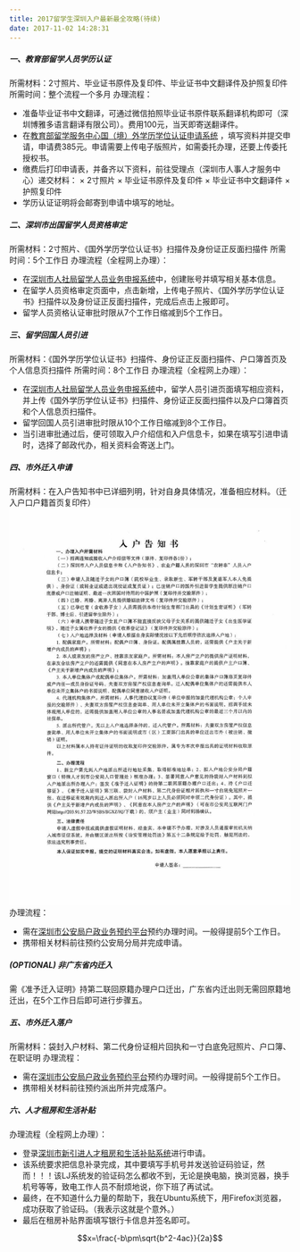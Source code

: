 ```yaml
---
title: 2017留学生深圳入户最新最全攻略(待续)
date: 2017-11-02 14:28:31
---
```


##### 一、教育部留学人员学历认证
所需材料：2寸照片、毕业证书原件及复印件、毕业证书中文翻译件及护照复印件
所需时间：整个流程一个多月
办理流程：
- 准备毕业证书中文翻译，可通过微信拍照毕业证书原件联系翻译机构即可（深圳博雅多语言翻译有限公司）。费用100元，当天即寄送翻译件。
- 在[教育部留学服务中心国（境）外学历学位认证申请系统](http://renzheng.cscse.edu.cn/Login.aspx) ，填写资料并提交申请，申请费385元。申请需要上传电子版照片，如需委托办理，还要上传委托授权书。
- 缴费后打印申请表，并备齐以下资料，前往受理点（深圳市人事人才服务中心）递交材料：
× 2寸照片
× 毕业证书原件及复印件
× 毕业证书中文翻译件
× 护照复印件
- 学历认证证明将会邮寄到申请中填写的地址。

##### 二、深圳市出国留学人员资格审定
所需材料：2寸照片、《国外学历学位认证书》扫描件及身份证正反面扫描件
所需时间：5个工作日
办理流程（全程网上办理）：
- 在[深圳市人社局留学人员业务申报系统](https://sz12333.gov.cn/lxrysb/loginOutUserFirstCA.do?method=loginAbroadForApplyCA&itemCode=30000047569558324813440300)中，创建账号并填写相关基本信息。
- 在留学人员资格审定页面中，点击新增，上传电子照片、《国外学历学位认证书》扫描件以及身份证正反面扫描件，完成后点击上报即可。
- 留学人员资格认证审批时限从7个工作日缩减到5个工作日。

##### 三、留学回国人员引进
所需材料：《国外学历学位认证书》扫描件、身份证正反面扫描件、户口簿首页及个人信息页扫描件
所需时间：8个工作日
办理流程（全程网上办理）：
- 在[深圳市人社局留学人员业务申报系统](https://sz12333.gov.cn/lxrysb/loginOutUserFirstCA.do?method=loginAbroadForApplyCA&itemCode=30000047569558324813440300)中，留学人员引进页面填写相应资料，并上传《国外学历学位认证书》扫描件、身份证正反面扫描件以及户口簿首页和个人信息页扫描件。
- 留学回国人员引进审批时限从10个工作日缩减到8个工作日。
- 当引进审批通过后，便可领取入户介绍信和入户信息卡，如果在填写引进申请时，选择了邮政代办，相关资料会寄送上门。

##### 四、市外迁入申请
所需材料：在入户告知书中已详细列明，针对自身具体情况，准备相应材料。（迁入户口户籍首页复印件）
![](/images/resident_registration/notice.png)
办理流程：
- 需在[深圳市公安局户政业务预约平台](http://hzyy.szga.gov.cn/index.shtml)预约办理时间。一般得提前5个工作日。
- 携带相关材料前往预约公安局分局并完成申请。

##### (OPTIONAL) 非广东省内迁入
需《准予迁入证明》持第二联回原籍办理户口迁出，广东省内迁出则无需回原籍地迁出，在5个工作日后即可进行步骤五。

##### 五、市外迁入落户
所需材料：袋封入户材料、第二代身份证相片回执和一寸白底免冠照片、户口簿、在职证明
办理流程：
- 需在[深圳市公安局户政业务预约平台](http://hzyy.szga.gov.cn/index.shtml)预约办理时间。一般得提前5个工作日。
- 携带相关材料前往预约派出所并完成落户。



##### 六、人才租房和生活补贴
办理流程（全程网上办理）：
- 登录[深圳市新引进人才租房和生活补贴系统](https://sz12333.gov.cn/szhr_pubtalent/talent_login.jsp)进行申请。
- 该系统要求把信息补录完成，其中要填写手机号并发送验证码验证，然而！！！该LJ系统发的验证码怎么都收不到，无论是换电脑，换浏览器，换手机号等等，致电工作人员不耐烦地说，你下班了再试试。
- 最终，在不知道什么力量的帮助下，我在Ubuntu系统下，用Firefox浏览器，成功获取了验证码。（我表示这就是个意外。）
- 最后在租房补贴界面填写银行卡信息并签名即可。

$$x=\frac{-b\pm\sqrt{b^2-4ac}}{2a}$$




 
